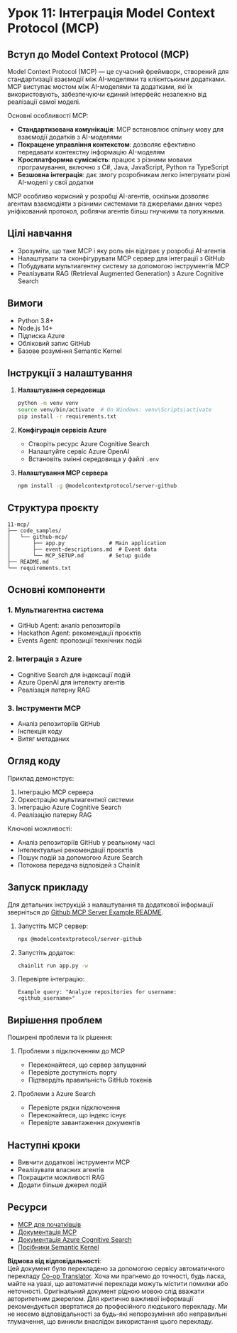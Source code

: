 <!--
CO_OP_TRANSLATOR_METADATA:
{
  "original_hash": "bbce3572338711aeab758506379ab716",
  "translation_date": "2025-07-12T13:51:49+00:00",
  "source_file": "11-mcp/README.md",
  "language_code": "uk"
}
-->
# Урок 11: Інтеграція Model Context Protocol (MCP)

## Вступ до Model Context Protocol (MCP)

Model Context Protocol (MCP) — це сучасний фреймворк, створений для стандартизації взаємодії між AI-моделями та клієнтськими додатками. MCP виступає мостом між AI-моделями та додатками, які їх використовують, забезпечуючи єдиний інтерфейс незалежно від реалізації самої моделі.

Основні особливості MCP:

- **Стандартизована комунікація**: MCP встановлює спільну мову для взаємодії додатків з AI-моделями
- **Покращене управління контекстом**: дозволяє ефективно передавати контекстну інформацію AI-моделям
- **Кросплатформна сумісність**: працює з різними мовами програмування, включно з C#, Java, JavaScript, Python та TypeScript
- **Безшовна інтеграція**: дає змогу розробникам легко інтегрувати різні AI-моделі у свої додатки

MCP особливо корисний у розробці AI-агентів, оскільки дозволяє агентам взаємодіяти з різними системами та джерелами даних через уніфікований протокол, роблячи агентів більш гнучкими та потужними.

## Цілі навчання
- Зрозуміти, що таке MCP і яку роль він відіграє у розробці AI-агентів
- Налаштувати та сконфігурувати MCP сервер для інтеграції з GitHub
- Побудувати мультиагентну систему за допомогою інструментів MCP
- Реалізувати RAG (Retrieval Augmented Generation) з Azure Cognitive Search

## Вимоги
- Python 3.8+
- Node.js 14+
- Підписка Azure
- Обліковий запис GitHub
- Базове розуміння Semantic Kernel

## Інструкції з налаштування

1. **Налаштування середовища**
   ```bash
   python -m venv venv
   source venv/bin/activate  # On Windows: venv\Scripts\activate
   pip install -r requirements.txt
   ```

2. **Конфігурація сервісів Azure**
   - Створіть ресурс Azure Cognitive Search
   - Налаштуйте сервіс Azure OpenAI
   - Встановіть змінні середовища у файлі `.env`

3. **Налаштування MCP сервера**
   ```bash
   npm install -g @modelcontextprotocol/server-github
   ```

## Структура проєкту

```
11-mcp/
├── code_samples/
│   └── github-mcp/
│       ├── app.py              # Main application
│       ├── event-descriptions.md  # Event data
│       └── MCP_SETUP.md        # Setup guide
├── README.md
└── requirements.txt
```

## Основні компоненти

### 1. Мультиагентна система
- GitHub Agent: аналіз репозиторіїв
- Hackathon Agent: рекомендації проєктів
- Events Agent: пропозиції технічних подій

### 2. Інтеграція з Azure
- Cognitive Search для індексації подій
- Azure OpenAI для інтелекту агентів
- Реалізація патерну RAG

### 3. Інструменти MCP
- Аналіз репозиторіїв GitHub
- Інспекція коду
- Витяг метаданих

## Огляд коду

Приклад демонструє:
1. Інтеграцію MCP сервера
2. Оркестрацію мультиагентної системи
3. Інтеграцію Azure Cognitive Search
4. Реалізацію патерну RAG

Ключові можливості:
- Аналіз репозиторіїв GitHub у реальному часі
- Інтелектуальні рекомендації проєктів
- Пошук подій за допомогою Azure Search
- Потокова передача відповідей з Chainlit

## Запуск прикладу

Для детальних інструкцій з налаштування та додаткової інформації зверніться до [Github MCP Server Example README](./code_samples/github-mcp/README.md).

1. Запустіть MCP сервер:
   ```bash
   npx @modelcontextprotocol/server-github
   ```

2. Запустіть додаток:
   ```bash
   chainlit run app.py -w
   ```

3. Перевірте інтеграцію:
   ```
   Example query: "Analyze repositories for username: <github_username>"
   ```

## Вирішення проблем

Поширені проблеми та їх рішення:
1. Проблеми з підключенням до MCP
   - Переконайтеся, що сервер запущений
   - Перевірте доступність порту
   - Підтвердіть правильність GitHub токенів

2. Проблеми з Azure Search
   - Перевірте рядки підключення
   - Переконайтеся, що індекс існує
   - Перевірте завантаження документів

## Наступні кроки
- Вивчити додаткові інструменти MCP
- Реалізувати власних агентів
- Покращити можливості RAG
- Додати більше джерел подій

## Ресурси
- [MCP для початківців](https://aka.ms/mcp-for-beginners)  
- [Документація MCP](https://github.com/microsoft/semantic-kernel/tree/main/python/semantic-kernel/semantic_kernel/connectors/mcp)
- [Документація Azure Cognitive Search](https://learn.microsoft.com/azure/search/)
- [Посібники Semantic Kernel](https://learn.microsoft.com/semantic-kernel/)

**Відмова від відповідальності**:  
Цей документ було перекладено за допомогою сервісу автоматичного перекладу [Co-op Translator](https://github.com/Azure/co-op-translator). Хоча ми прагнемо до точності, будь ласка, майте на увазі, що автоматичні переклади можуть містити помилки або неточності. Оригінальний документ рідною мовою слід вважати авторитетним джерелом. Для критично важливої інформації рекомендується звертатися до професійного людського перекладу. Ми не несемо відповідальності за будь-які непорозуміння або неправильні тлумачення, що виникли внаслідок використання цього перекладу.